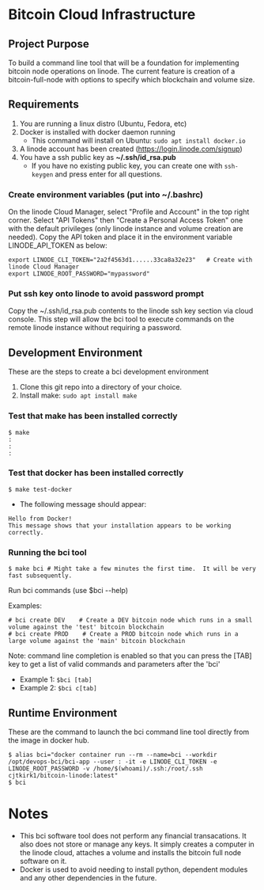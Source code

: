 # Bitcoin Cloud Infrastructure


## Project Purpose 
To build a command line tool that will be a foundation for implementing bitcoin node operations on linode.   The current feature is creation of a bitcoin-full-node with options to specify which blockchain and volume size.  

## Requirements

1. You are running a linux distro (Ubuntu, Fedora, etc)
1. Docker is installed with docker daemon running
    * This command will install on Ubuntu: `sudo apt install docker.io`
1. A linode account has been created (https://login.linode.com/signup)
1. You have a ssh public key as **~/.ssh/id_rsa.pub**
    * If you have no existing public key, you can create one with `ssh-keygen` and press enter for all questions.

### Create environment variables (put into ~/.bashrc)
On the linode Cloud Manager, select "Profile and Account" in the top right corner.    Select "API Tokens" then "Create a Personal Access Token" one with the default privileges (only linode instance and volume creation are needed).   Copy the API token and place it in the environment variable LINODE_API_TOKEN as below:
```
export LINODE_CLI_TOKEN="2a2f4563d1......33ca8a32e23"   # Create with linode Cloud Manager 
export LINODE_ROOT_PASSWORD="mypassword" 
```


### Put ssh key onto linode to avoid password prompt
Copy the ~/.ssh/id_rsa.pub contents to the linode ssh key section via cloud console.   This step will allow the bci tool to execute commands on the remote linode instance without requiring a password.

## Development Environment
These are the steps to create a bci development environment
1. Clone this git repo into a directory of your choice.
1. Install make: `sudo apt install make`

### Test that make has been installed correctly
```
$ make
:
:
:
```

### Test that docker has been installed correctly
```
$ make test-docker
```
* The following message should appear:
```
Hello from Docker!
This message shows that your installation appears to be working correctly.
```

### Running the bci tool
```
$ make bci # Might take a few minutes the first time.  It will be very fast subsequently.
```
Run bci commands (use $bci --help)

Examples:
```
# bci create DEV    # Create a DEV bitcoin node which runs in a small volume against the 'test' bitcoin blockchain
# bci create PROD    # Create a PROD bitcoin node which runs in a large volume against the 'main' bitcoin blockchain
```
Note: command line completion is enabled so that you can press the [TAB] key to get a list of valid commands and parameters after the 'bci'

* Example 1: ```$bci [tab]``` 
* Example 2: ```$bci c[tab]```


## Runtime Environment
These are the command to launch the bci command line tool directly from the image in docker hub.
```
$ alias bci="docker container run --rm --name=bci --workdir /opt/devops-bci/bci-app --user : -it -e LINODE_CLI_TOKEN -e LINODE_ROOT_PASSWORD -v /home/$(whoami)/.ssh:/root/.ssh cjtkirk1/bitcoin-linode:latest"
$ bci
```


# Notes
* This bci software tool does not perform any financial transacations.   It also does not store or manage any keys. It simply creates a computer in the linode cloud, attaches a volume and installs the bitcoin full node software on it.   
* Docker is used to avoid needing to install python, dependent modules and any other dependencies in the future.











